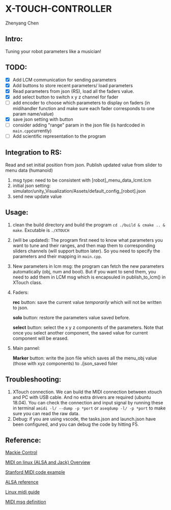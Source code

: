 # X-TOUCH-CONTROLLER
Zhenyang Chen
## Intro:
Tuning your robot parameters like a musician!

## TODO:
- [x] Add LCM communication for sending parameters
- [x] Add buttons to store recent parameters/ load parameters
- [x] Read parameters from json (RS), load all the faders value.
- [x] add select button to switch x y z channel for fader
- [ ] add encoder to choose which parameters to display on faders (in midihandler function and make sure each fader corresponds to one param name/value)
- [x] save json setting with button
- [ ] consider adding "range" param in the json file (is hardcoded in ```main.cpp```currently)
- [ ] Add scientific representation to the program

## Integration to RS:
Read and set initial position from json. Publish updated value from slider to menu data (humanoid)
1. msg type: need to be consistent with [robot]_menu_data_lcmt.lcm
2. initial json setting: simulator/unity_Visualization/Assets/default_config_[robot].json
3. send new update value
   
## Usage:
1. clean the build directory and build the program ```cd ./build & cmake .. & make```. Excutable is ```./XTOUCH```
2. (will be updated): The program first need to know what parameters you want to tune and their ranges, and then map them to corresponding sliders channels (will support button later). So you need to specify the parameters and their mapping in ```main.cpp```.
3. New parameters in lcm msg: the program can fetch the new parameters automatically (obj, num and bool). But if you want to send them, you need to add them in LCM msg which is encapsuled in publish_to_lcm() in XTouch class.
4. Faders:
   
   **rec** button: save the current value *temporarily* which will not be written to json.

   **solo** button: restore the parameters value saved before.
   
   **select** button: select the x y z components of the parameters. Note that once you select another component, the saved value for current component will be erased.
5. Main pannel:
   
   **Marker** button: write the json file which saves all the menu_obj value (those with xyz components) to ./json_saved foler

## Troubleshooting:
1. XTouch connection. We can build the MIDI connection between xtouch and PC with USB cable. And no extra drivers are required (ubuntu 18.04). You can check the connection and input signal by running these in terminal  ```amidi -l/ --dump -p *port``` or ```aseqdump -l/ -p *port``` to make sure you can read the raw data.
2. Debug: if you are using vscode, the tasks.json and launch.json have been configured, and you can debug the code by hitting F5.

## Reference:
[Mackie Control](https://github.com/Silhm/bcf-scribble-strips/wiki/Understanding-Mackie-Control-Protocol)

[MIDI on linux (ALSA and Jack) Overview](http://www.tedfelix.com/linux/linux-midi.html#low-latency-kernel)

[Stanford MIDI code example](https://ccrma.stanford.edu/~craig/articles/linuxmidi/alsa-1.0/)

[ALSA reference](https://www.alsa-project.org/alsa-doc/alsa-lib/index.html)

[Linux midi guide](https://tldp.org/HOWTO/MIDI-HOWTO.html#toc7)

[MIDI msg definition](https://sites.uci.edu/camp2014/2014/04/30/managing-midi-pitchbend-messages/#:~:text=The%20MIDI%20protocol%20specifies%20that,16%2C383%20means%20maximum%20upward%20bend.)
